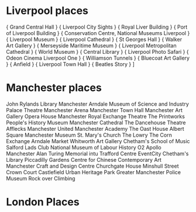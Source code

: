 # Liverpool places

{ Grand Central Hall }
{ Liverpool City Sights }
{ Royal Liver Building }
{ Port of Liverpool Building }
{ Conservation Centre, National Museums Liverpool }
{ Liverpool Museum }
{ Liverpool Cathedral }
{ St Georges Hall }
{ Walker Art Gallery }
{ Merseyside Maritime Museum }
{ Liverpool Metropolitan Cathedral }
{ World Museum }
{ Central Library }
{ Liverpool Photo Safari }
{ Odeon Cinema Liverpool One }
{ Williamson Tunnels }
{ Bluecoat Art Gallery }
{ Anfield }
{ Liverpool Town Hall }
{ Beatles Story }
]

# Manchester places

John Rylands Library
Manchester Arndale
Museum of Science and Industry
Palace Theatre
Manchester Arena
Manchester Town Hall
Manchester Art Gallery
Opera House Manchester
Royal Exchange Theatre
The Printworks
People's History Museum
Manchester Cathedral
The Dancehouse Theatre
Afflecks
Manchester United
Manchester Academy
The Oast House
Albert Square
Manchester Museum
St. Mary's Church
The Lowry
The Corn Exchange
Arndale Market
Whitworth Art Gallery
Chetham's School of Music
Salford Lads Club
National Museum of Labour History
O2 Apollo Manchester
Alan Turing Memorial
intu Trafford Centre
EventCity
Chetham's Library
Piccadilly Gardens
Centre for Chinese Contemporary Art
Manchester Craft and Design Centre
Churchgate House
Minshull Street Crown Court
Castlefield Urban Heritage Park
Greater Manchester Police Museum
Rock over Climbing

# London Places

